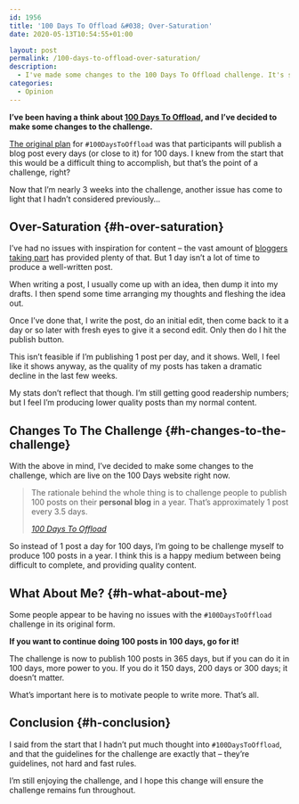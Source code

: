 ```yaml
---
id: 1956
title: '100 Days To Offload &#038; Over-Saturation'
date: 2020-05-13T10:54:55+01:00

layout: post
permalink: /100-days-to-offload-over-saturation/
description:
  - I've made some changes to the 100 Days To Offload challenge. It's still very difficult to complete, but gives people a little more time to produce content.
categories:
  - Opinion
---
```

**I&#8217;ve been having a think about [100 Days To Offload](https://100daystooffload.com), and I&#8217;ve decided to make some changes to the challenge.**

[The original plan](https://kevq.uk/100-days-to-offload/) for `#100DaysToOffload` was that participants will publish a blog post every days (or close to it) for 100 days. I knew from the start that this would be a difficult thing to accomplish, but that&#8217;s the point of a challenge, right?

Now that I&#8217;m nearly 3 weeks into the challenge, another issue has come to light that I hadn&#8217;t considered previously&#8230;

## Over-Saturation {#h-over-saturation}

I&#8217;ve had no issues with inspiration for content &#8211; the vast amount of [bloggers taking part](https://100daystooffload.com/blogroll.html) has provided plenty of that. But 1 day isn&#8217;t a lot of time to produce a well-written post.

When writing a post, I usually come up with an idea, then dump it into my drafts. I then spend some time arranging my thoughts and fleshing the idea out.

Once I&#8217;ve done that, I write the post, do an initial edit, then come back to it a day or so later with fresh eyes to give it a second edit. Only then do I hit the publish button.

This isn&#8217;t feasible if I&#8217;m publishing 1 post per day, and it shows. Well, I feel like it shows anyway, as the quality of my posts has taken a dramatic decline in the last few weeks.

My stats don&#8217;t reflect that though. I&#8217;m still getting good readership numbers; but I feel I&#8217;m producing lower quality posts than my normal content.

## Changes To The Challenge {#h-changes-to-the-challenge}

With the above in mind, I&#8217;ve decided to make some changes to the challenge, which are live on the 100 Days website right now.

<blockquote class="wp-block-quote">
  <p>
    The rationale behind the whole thing is to challenge people to publish 100 posts on their <strong>personal blog</strong> in a year. That&#8217;s approximately 1 post every 3.5 days.
  </p>

  <cite><a href="https://100daystooffload.com">100 Days To Offload</a></cite>
</blockquote>

So instead of 1 post a day for 100 days, I&#8217;m going to be challenge myself to produce 100 posts in a year. I think this is a happy medium between being difficult to complete, and providing quality content.

## What About Me? {#h-what-about-me}

Some people appear to be having no issues with the `#100DaysToOffload` challenge in its original form.

**If you want to continue doing 100 posts in 100 days, go for it!**

The challenge is now to publish 100 posts in 365 days, but if you can do it in 100 days, more power to you. If you do it 150 days, 200 days or 300 days; it doesn&#8217;t matter.

What&#8217;s important here is to motivate people to write more. That&#8217;s all.

## Conclusion {#h-conclusion}

I said from the start that I hadn&#8217;t put much thought into `#100DaysToOffload`, and that the guidelines for the challenge are exactly that &#8211; they&#8217;re guidelines, not hard and fast rules.

I&#8217;m still enjoying the challenge, and I hope this change will ensure the challenge remains fun throughout.
